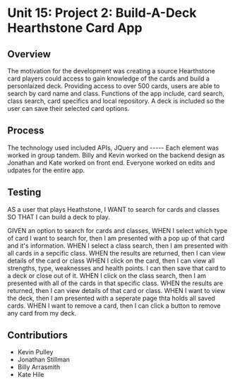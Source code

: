 # Unit 15: Project 2: Build-A-Deck Hearthstone Card App

## Overview
The motivation for the development was creating a source Hearthstone card players could access to gain knowledge of the cards and build a personlaized deck. Providing access to over 500 cards, users are able to search by card name and class. Functions of the app include, card search, class search, card specifics and local repository. A deck is included so the user can save their selected card options.

## Process
The technology used included APIs, JQuery and ----- Each element was worked in group tandem. Billy and Kevin worked on the backend design as Jonathan and Kate worked on front end. Everyone worked on edits and udpates for the entire app. 

## Testing
AS a user that plays Heathstone, I WANT to search for cards and classes SO THAT I can build a deck to play. 

GIVEN an option to search for cards and classes,
WHEN I select which type of card I want to search for, then I am presented with a pop up of that card and it's information. 
WHEN I select a class search, then I am presented with all cards in a sepcific class.
WHEN the results are returned, then I can view details of the card or class 
WHEN I click on the card, then I can view all strengths, type, weaknesses and health points. I can then save that card to a deck or close out of it. 
WHEN I click on the class search, then I am presented with all of the cards in that specific class.
WHEN the results are returned, then I can view details of that card or class. 
WHEN I want to view the deck, then I am presented with a seperate page thta holds all saved cards.
WHEN I want to remove a card, then I can click a button to remove any card from my deck.

## Contributiors
* Kevin Pulley
* Jonathan Stillman
* Billy Arrasmith
* Kate Hile
